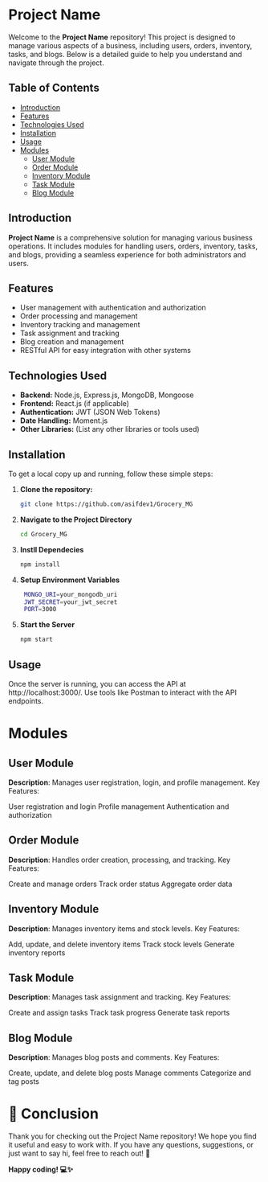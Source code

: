 # Project Name

Welcome to the **Project Name** repository! This project is designed to manage various aspects of a business, including users, orders, inventory, tasks, and blogs. Below is a detailed guide to help you understand and navigate through the project.

## Table of Contents

- [Introduction](#introduction)
- [Features](#features)
- [Technologies Used](#technologies-used)
- [Installation](#installation)
- [Usage](#usage)
- [Modules](#modules)
  - [User Module](#user-module)
  - [Order Module](#order-module)
  - [Inventory Module](#inventory-module)
  - [Task Module](#task-module)
  - [Blog Module](#blog-module)

## Introduction

**Project Name** is a comprehensive solution for managing various business operations. It includes modules for handling users, orders, inventory, tasks, and blogs, providing a seamless experience for both administrators and users.

## Features

- User management with authentication and authorization
- Order processing and management
- Inventory tracking and management
- Task assignment and tracking
- Blog creation and management
- RESTful API for easy integration with other systems

## Technologies Used

- **Backend:** Node.js, Express.js, MongoDB, Mongoose
- **Frontend:** React.js (if applicable)
- **Authentication:** JWT (JSON Web Tokens)
- **Date Handling:** Moment.js
- **Other Libraries:** (List any other libraries or tools used)

## Installation

To get a local copy up and running, follow these simple steps:

1. **Clone the repository:**
   ```bash
   git clone https://github.com/asifdev1/Grocery_MG
   ```
2. **Navigate to the Project Directory**
   ```bash
   cd Grocery_MG
   ```
3. **Instll Dependecies**
   ```bash
   npm install
   ```
4. **Setup Environment Variables**
   ```bash
    MONGO_URI=your_mongodb_uri
    JWT_SECRET=your_jwt_secret
    PORT=3000
   ```
5. **Start the Server**
   ```bash
   npm start
   ```

## Usage

Once the server is running, you can access the API at http://localhost:3000/. Use tools like Postman to interact with the API endpoints.

# Modules

## User Module

**Description**: Manages user registration, login, and profile management.
Key Features:

User registration and login
Profile management
Authentication and authorization

## Order Module

**Description**: Handles order creation, processing, and tracking.
Key Features:

Create and manage orders
Track order status
Aggregate order data

## Inventory Module

**Description**: Manages inventory items and stock levels.
Key Features:

Add, update, and delete inventory items
Track stock levels
Generate inventory reports

## Task Module

**Description**: Manages task assignment and tracking.
Key Features:

Create and assign tasks
Track task progress
Generate task reports

## Blog Module

**Description**: Manages blog posts and comments.
Key Features:

Create, update, and delete blog posts
Manage comments
Categorize and tag posts

# 🎉 Conclusion

Thank you for checking out the Project Name repository! We hope you find it useful and easy to work with. If you have any questions, suggestions, or just want to say hi, feel free to reach out! 🚀

**Happy coding! 💻✨**
